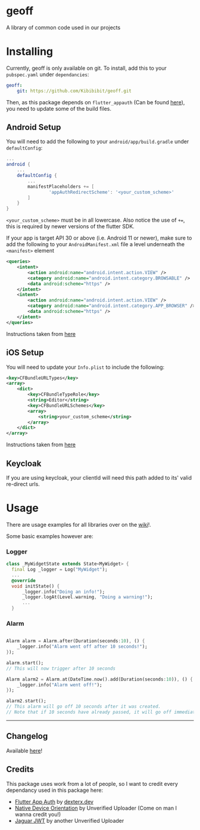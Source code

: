 # **geoff**
A library of common code used in our projects


# **Installing**
Currently, geoff is only available on git. To install, add this to your `pubspec.yaml` under `dependancies`:
```yaml
geoff:
    git: https://github.com/Kibibibit/geoff.git

```

Then, as this package depends on `flutter_appauth` (Can be found [here](https://pub.dev/packages/flutter_appauth)), you need to update some of the build files.
## Android Setup
You will need to add the following to your `android/app/build.gradle` under `defaultConfig`:
```gradle
...
android {
    ...
    defaultConfig {
        ...
        manifestPlaceholders += [
                'appAuthRedirectScheme': '<your_custom_scheme>'
        ]
    }
}
```
`<your_custom_scheme>` must be in all lowercase. Also notice the use of `+=`, this is required by newer versions of the flutter SDK.

If your app is target API 30 or above (i.e. Android 11 or newer), make sure to add the following to your `AndroidManifest.xml` file a level underneath the `<manifest>` element
```xml
<queries>
    <intent>
        <action android:name="android.intent.action.VIEW" />
        <category android:name="android.intent.category.BROWSABLE" />
        <data android:scheme="https" />
    </intent>
    <intent>
        <action android:name="android.intent.action.VIEW" />
        <category android:name="android.intent.category.APP_BROWSER" />
        <data android:scheme="https" />
    </intent>
</queries>
```
Instructions taken from [here](https://pub.dev/packages/flutter_appauth#android-setup)

## iOS Setup

You will need to update your `Info.plist` to include the following:
```xml
<key>CFBundleURLTypes</key>
<array>
    <dict>
        <key>CFBundleTypeRole</key>
        <string>Editor</string>
        <key>CFBundleURLSchemes</key>
        <array>
            <string>your_custom_scheme</string>
        </array>
    </dict>
</array>
```
Instructions taken from [here](https://pub.dev/packages/flutter_appauth#ios-setup)

## Keycloak

If you are using keycloak, your clientId will need this path added to its' valid re-direct urls.


# **Usage**

There are usage examples for all libraries over on the [wiki](https://github.com/Kibibibit/geoff/wiki)!.

Some basic examples however are:
### Logger
```dart
class _MyWidgetState extends State<MyWidget> {
  final Log _logger = Log("MyWidget");
  ...
  @override
  void initState() {
      _logger.info("Doing an info!");
      _logger.logAt(Level.warning, "Doing a warning!");
      ...
  }

```

### Alarm
```dart

Alarm alarm = Alarm.after(Duration(seconds:10), () {
    _logger.info("Alarm went off after 10 seconds!");
});

alarm.start();
// This will now trigger after 10 seconds

Alarm alarm2 = Alarm.at(DateTime.now().add(Duration(seconds:10)), () {
    _logger.info("Alarm went off!");
});

alarm2.start();
// This alarm will go off 10 seconds after it was created.
// Note that if 10 seconds have already passed, it will go off immediatly
```

---

## **Changelog**
Available [here](https://github.com/Kibibibit/geoff/blob/main/CHANGELOG.md)!


## **Credits**
This package uses work from a lot of people, so I want to credit every dependancy used in this package here:

- [Flutter App Auth](https://pub.dev/packages/flutter_appauth) by [dexterx.dev](https://pub.dev/publishers/dexterx.dev/packages)
- [Native Device Orientation](https://pub.dev/packages/native_device_orientation) by Unverified Uploader (Come on man I wanna credit you!)
- [Jaguar JWT](https://pub.dev/packages/jaguar_jwt) by another Unverified Uploader
